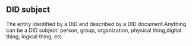 ## DID subject

The entity identified by a DID and described by a DID document.Anything can be a DID subject: person, group, organization, physical thing,digital thing, logical thing, etc.

